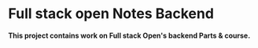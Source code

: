 # Full stack open Notes Backend

**This project contains work on Full stack Open's  backend Parts & course.**